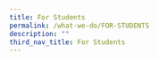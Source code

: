 ```yaml
---
title: For Students
permalink: /what-we-do/FOR-STUDENTS
description: ""
third_nav_title: For Students
---
```



